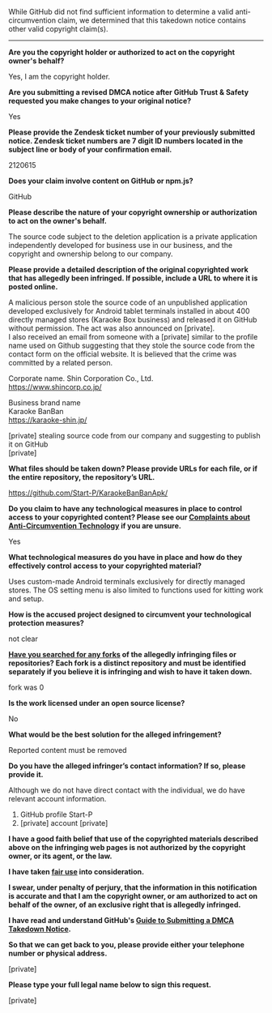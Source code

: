While GitHub did not find sufficient information to determine a valid anti-circumvention claim, we determined that this takedown notice contains other valid copyright claim(s).

---

**Are you the copyright holder or authorized to act on the copyright owner's behalf?**

Yes, I am the copyright holder.

**Are you submitting a revised DMCA notice after GitHub Trust & Safety requested you make changes to your original notice?**

Yes

**Please provide the Zendesk ticket number of your previously submitted notice. Zendesk ticket numbers are 7 digit ID numbers located in the subject line or body of your confirmation email.**

2120615

**Does your claim involve content on GitHub or npm.js?**

GitHub

**Please describe the nature of your copyright ownership or authorization to act on the owner's behalf.**

The source code subject to the deletion application is a private application independently developed for business use in our business, and the copyright and ownership belong to our company.

**Please provide a detailed description of the original copyrighted work that has allegedly been infringed. If possible, include a URL to where it is posted online.**

A malicious person stole the source code of an unpublished application developed exclusively for Android tablet terminals installed in about 400 directly managed stores (Karaoke Box business) and released it on GitHub without permission. The act was also announced on [private].  
I also received an email from someone with a [private] similar to the profile name used on Github suggesting that they stole the source code from the contact form on the official website. It is believed that the crime was committed by a related person.

Corporate name. 
Shin Corporation Co., Ltd.   
https://www.shincorp.co.jp/

Business brand name  
Karaoke BanBan  
https://karaoke-shin.jp/

[private] stealing source code from our company and suggesting to publish it on GitHub  
[private]

**What files should be taken down? Please provide URLs for each file, or if the entire repository, the repository’s URL.**

https://github.com/Start-P/KaraokeBanBanApk/

**Do you claim to have any technological measures in place to control access to your copyrighted content? Please see our <a href="https://docs.github.com/articles/guide-to-submitting-a-dmca-takedown-notice#complaints-about-anti-circumvention-technology">Complaints about Anti-Circumvention Technology</a> if you are unsure.**

Yes

**What technological measures do you have in place and how do they effectively control access to your copyrighted material?**

Uses custom-made Android terminals exclusively for directly managed stores. The OS setting menu is also limited to functions used for kitting work and setup.

**How is the accused project designed to circumvent your technological protection measures?**

not clear

**<a href="https://docs.github.com/articles/dmca-takedown-policy#b-what-about-forks-or-whats-a-fork">Have you searched for any forks</a> of the allegedly infringing files or repositories? Each fork is a distinct repository and must be identified separately if you believe it is infringing and wish to have it taken down.**

fork was 0

**Is the work licensed under an open source license?**

No

**What would be the best solution for the alleged infringement?**

Reported content must be removed

**Do you have the alleged infringer’s contact information? If so, please provide it.**

Although we do not have direct contact with the individual, we do have relevant account information.  
1) GitHub profile Start-P  
2) [private] account [private]

**I have a good faith belief that use of the copyrighted materials described above on the infringing web pages is not authorized by the copyright owner, or its agent, or the law.**

**I have taken <a href="https://www.lumendatabase.org/topics/22">fair use</a> into consideration.**

**I swear, under penalty of perjury, that the information in this notification is accurate and that I am the copyright owner, or am authorized to act on behalf of the owner, of an exclusive right that is allegedly infringed.**

**I have read and understand GitHub's <a href="https://docs.github.com/articles/guide-to-submitting-a-dmca-takedown-notice/">Guide to Submitting a DMCA Takedown Notice</a>.**

**So that we can get back to you, please provide either your telephone number or physical address.**

[private]

**Please type your full legal name below to sign this request.**

[private]
